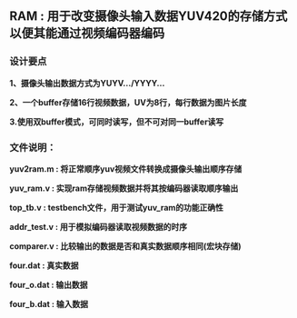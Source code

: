 ## RAM : 用于改变摄像头输入数据YUV420的存储方式以便其能通过视频编码器编码

### 设计要点

**1、摄像头输出数据方式为YUYV.../YYYY...** 

**2、一个buffer存储16行视频数据，UV为8行，每行数据为图片长度**

**3.使用双buffer模式，可同时读写，但不可对同一buffer读写**

### 文件说明：

**yuv2ram.m   : 将正常顺序yuv视频文件转换成摄像头输出顺序存储**

**yuv_ram.v   : 实现ram存储视频数据并将其按编码器读取顺序输出**

**top_tb.v    : testbench文件，用于测试yuv_ram的功能正确性**

**addr_test.v : 用于模拟编码器读取视频数据的时序**

**comparer.v  : 比较输出的数据是否和真实数据顺序相同(宏块存储)**

**four.dat    : 真实数据**

**four_o.dat  : 输出数据**

**four_b.dat  : 输入数据**
